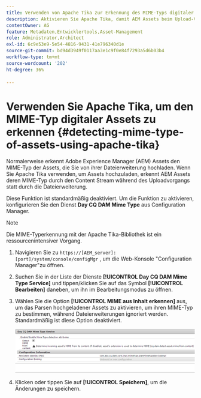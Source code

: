 ```yaml
---
title: Verwenden von Apache Tika zur Erkennung des MIME-Typs digitaler Assets
description: Aktivieren Sie Apache Tika, damit AEM Assets beim Upload-Vorgang den MIME-Typ von Assets aus dem Inhalts-Stream anstelle der Dateierweiterung erkennen kann.
contentOwner: AG
feature: Metadaten,Entwicklertools,Asset-Management
role: Administrator,Architect
exl-id: 6c9e53e9-5e54-4816-9431-41e796340d1e
source-git-commit: bd94d3949f0117aa3e1c9f0e84f7293a5d6b03b4
workflow-type: tm+mt
source-wordcount: '202'
ht-degree: 36%

---
```


# Verwenden Sie Apache Tika, um den MIME-Typ digitaler Assets zu erkennen {#detecting-mime-type-of-assets-using-apache-tika}

Normalerweise erkennt Adobe Experience Manager (AEM) Assets den MIME-Typ der Assets, die Sie von ihrer Dateierweiterung hochladen. Wenn Sie Apache Tika verwenden, um Assets hochzuladen, erkennt AEM Assets deren MIME-Typ durch den Content Stream während des Uploadvorgangs statt durch die Dateierweiterung. 

Diese Funktion ist standardmäßig deaktiviert.  Um die Funktion zu aktivieren, konfigurieren Sie den Dienst **Day CQ DAM Mime Type** aus Configuration Manager.

>[!NOTE]
>
>Die MIME-Typerkennung mit der Apache Tika-Bibliothek ist ein ressourcenintensiver Vorgang.

1. Navigieren Sie zu `https://[AEM_server]:[port]/system/console/configMgr` , um die Web-Konsole &quot;Configuration Manager&quot;zu öffnen.
1. Suchen Sie in der Liste der Dienste **[!UICONTROL Day CQ DAM Mime Type Service]** und tippen/klicken Sie auf das Symbol **[!UICONTROL Bearbeiten]** daneben, um ihn im Bearbeitungsmodus zu öffnen.

1. Wählen Sie die Option **[!UICONTROL MIME aus Inhalt erkennen]** aus, um das Parsen hochgeladener Assets zu aktivieren, um ihren MIME-Typ zu bestimmen, während Dateierweiterungen ignoriert werden. Standardmäßig ist diese Option deaktiviert. 

   ![chlimage_1-333](assets/chlimage_1-333.png)

1. Klicken oder tippen Sie auf **[!UICONTROL Speichern]**, um die Änderungen zu speichern.
